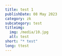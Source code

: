 ```yaml
---
title: test 1
publishDate: 08 May 2023
category: zk
subcategory: test
titleimg:
  img: /media/10.jpg
  alt: test
short: "* test"
long: ttest
---
```

